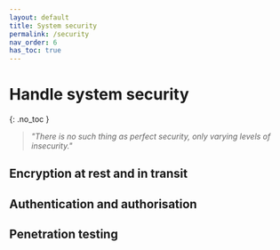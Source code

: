 ```yaml
---
layout: default
title: System security
permalink: /security
nav_order: 6
has_toc: true
---
```


# Handle system security
{: .no_toc }

<div class="info" markdown="1">

> _"There is no such thing as perfect security, only varying levels of insecurity."_

</div>


## Encryption at rest and in transit

## Authentication and authorisation

## Penetration testing